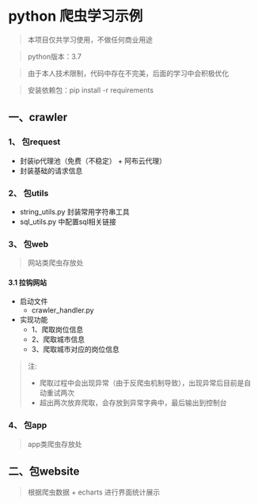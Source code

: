 # python 爬虫学习示例
> 本项目仅共学习使用，不做任何商业用途

> python版本：3.7

> 由于本人技术限制，代码中存在不完美，后面的学习中会积极优化

> 安装依赖包：pip install -r requirements

## 一、crawler
### 1、 包request
- 封装ip代理池（免费（不稳定） + 阿布云代理）
- 封装基础的请求信息

### 2、 包utils
- string_utils.py 封装常用字符串工具
- sql_utils.py 中配置sql相关链接

### 3、 包web
> 网站类爬虫存放处
#### 3.1 拉钩网站
- 启动文件
    - crawler_handler.py
- 实现功能
    - 1、爬取岗位信息
    - 2、爬取城市信息
    - 3、爬取城市对应的岗位信息
> 注: 
> - 爬取过程中会出现异常（由于反爬虫机制导致），出现异常后目前是自动重试两次
> - 超出两次放弃爬取，会存放到异常字典中，最后输出到控制台

### 4、 包app
> app类爬虫存放处

## 二、包website

>  根据爬虫数据 + echarts 进行界面统计展示


